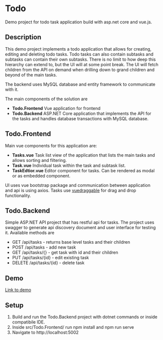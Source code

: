 # Todo
Demo project for todo task application build with asp.net core and vue.js.

## Description

This demo project implements a todo application that allows for creating, editing and deleting todo tasks. Todo tasks can also contain subtasks and subtasks can contain their own subtasks. There is no limit to how deep this hierarchy can extend to, but the UI will at some point break. The UI will fetch children from the API on demand when drilling down to grand children and beyond of the main tasks. 

The backend uses MySQL database and entity framework to communicate with it.

The main components of the solution are
- **Todo.Frontend** Vue application for frontend
- **Todo.Backend** ASP.NET Core application that implements the API for the tasks and handles database transactions with MySQL database.

## Todo.Frontend

Main vue components for this application are:

- **Tasks.vue** Task list view of the application that lists the main tasks and allows sorting and filtering.
- **Task.vue** Individual task within the task and subtask list.
- **TaskEdtior.vue** Editor component for tasks. Can be rendered as modal or as embedded component.

UI uses vue bootstrap package and communication between application and api is using axios. Tasks use [vuedraggable](https://github.com/SortableJS/Vue.Draggable) for drag and drop functionality.

## Todo.Backend

Simple ASP.NET API project that has restful api for tasks. The project uses swagger to generate api discovery document and user interface for testing it. Available methods are
- GET /api/tasks - returns base level tasks and their children
- POST /api/tasks - add new task
- GET /api/tasks/{} - get task with id and their children
- PUT /api/tasks/{id} - edit existing task 
- DELETE /api/tasks/{id} - delete task

## Demo ##

[Link to demo](http://todovue.s3-website.eu-central-1.amazonaws.com/)

## Setup

1. Build and run the Todo.Backend project with dotnet commands or inside compatibile IDE. 
2. Inside src/Todo.Frontend/ run npm install and npm run serve
3. Navigate to http://localhost:5002


